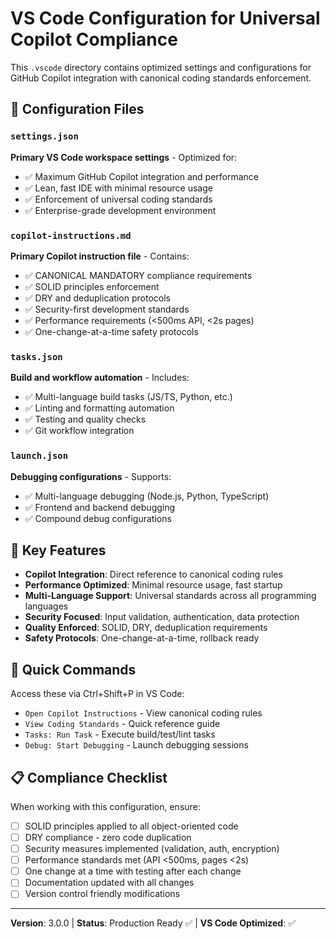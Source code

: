 # VS Code Configuration for Universal Copilot Compliance

This `.vscode` directory contains optimized settings and configurations for GitHub Copilot integration with canonical coding standards enforcement.

## 📁 Configuration Files

### `settings.json`

**Primary VS Code workspace settings** - Optimized for:

- ✅ Maximum GitHub Copilot integration and performance
- ✅ Lean, fast IDE with minimal resource usage
- ✅ Enforcement of universal coding standards
- ✅ Enterprise-grade development environment

### `copilot-instructions.md`

**Primary Copilot instruction file** - Contains:

- ✅ CANONICAL MANDATORY compliance requirements
- ✅ SOLID principles enforcement
- ✅ DRY and deduplication protocols
- ✅ Security-first development standards
- ✅ Performance requirements (<500ms API, <2s pages)
- ✅ One-change-at-a-time safety protocols

### `tasks.json`

**Build and workflow automation** - Includes:

- ✅ Multi-language build tasks (JS/TS, Python, etc.)
- ✅ Linting and formatting automation
- ✅ Testing and quality checks
- ✅ Git workflow integration

### `launch.json`

**Debugging configurations** - Supports:

- ✅ Multi-language debugging (Node.js, Python, TypeScript)
- ✅ Frontend and backend debugging
- ✅ Compound debug configurations

## 🎯 Key Features

- **Copilot Integration**: Direct reference to canonical coding rules
- **Performance Optimized**: Minimal resource usage, fast startup
- **Multi-Language Support**: Universal standards across all programming languages
- **Security Focused**: Input validation, authentication, data protection
- **Quality Enforced**: SOLID, DRY, deduplication requirements
- **Safety Protocols**: One-change-at-a-time, rollback ready

## 🚀 Quick Commands

Access these via Ctrl+Shift+P in VS Code:

- `Open Copilot Instructions` - View canonical coding rules
- `View Coding Standards` - Quick reference guide
- `Tasks: Run Task` - Execute build/test/lint tasks
- `Debug: Start Debugging` - Launch debugging sessions

## 📋 Compliance Checklist

When working with this configuration, ensure:

- [ ] SOLID principles applied to all object-oriented code
- [ ] DRY compliance - zero code duplication
- [ ] Security measures implemented (validation, auth, encryption)
- [ ] Performance standards met (API <500ms, pages <2s)
- [ ] One change at a time with testing after each change
- [ ] Documentation updated with all changes
- [ ] Version control friendly modifications

---

**Version**: 3.0.0 | **Status**: Production Ready ✅ | **VS Code Optimized**: ✅
